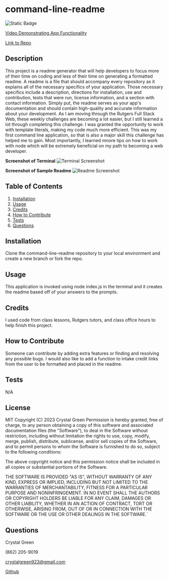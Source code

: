 # command-line-readme
![Static Badge](https://img.shields.io/badge/License-MIT-green)

[Video Demonstrating App Functionality](https://watch.screencastify.com/v/8hpCk9EeqWhdG5uCT8wB)

[Link to Repo](https://github.com/crissyg923/command-line-readme)


## Description
This project is a readme generator that will help developers to focus more of their time on coding and less of their time on generating a formatted readme.  A readme is a file that should accompany every repository as it explains all of the necessary specifics of your application.  Those necessary specifics include a description, directions for installation, use and contribution, tests that were run, license information, and a section with contact information.  Simply put, the readme serves as your app's documentation and should contain high-quality and accurate information about your development. As I am moving through the Rutgers Full Stack Web, these weekly challenges are becoming a lot easier, but I still learned a lot through completing this challenge.  I was granted the opportunity to work with template literals, making my code much more efficient.  This was my first command line application, so that is also a major skill this challenge has helped me to gain.  Most importantly, I learned mnore tips on how to work with node which will be extremely beneficial on my path to becoming a web developer.

**Screenshot of Terminal**
![Terminal Screenshot](/command-line-readme/images/terminal.png)

**Screenshot of Sample Readme**
![Readme Screenshot](/command-line-readme/images/readmess.png)

## Table of Contents

1. [Installation](#installation)
2. [Usage](#usage)
3. [Credits](#credits)
4. [How to Contribute](#how-to-contribute)
5. [Tests](#tests)
6. [Questions](#questions)

## Installation
Clone the command-line-readme repository to your local environment and create a new branch or fork the repo.  

## Usage
This application is invoked using node index.js in the terminal and  it creates the readme based off of your answers to the prompts.

## Credits
I used code from class lessons, Rutgers tutors, and class office hours to help finish this project.

## How to Contribute
Someone can contribute by adding extra features or finding and resolving any possible bugs.  I would also like to add a function to intake credit links from the user to be formatted and placed in the readme.

## Tests
N/A

## License
MIT
        Copyright (C) 2023 Crystal Green
        Permission is hereby granted, free of charge, to any person obtaining a copy
of this software and associated documentation files (the "Software"), to deal
in the Software without restriction, including without limitation the rights
to use, copy, modify, merge, publish, distribute, sublicense, and/or sell
copies of the Software, and to permit persons to whom the Software is
furnished to do so, subject to the following conditions:

The above copyright notice and this permission notice shall be included in all
copies or substantial portions of the Software.

THE SOFTWARE IS PROVIDED "AS IS", WITHOUT WARRANTY OF ANY KIND, EXPRESS OR
IMPLIED, INCLUDING BUT NOT LIMITED TO THE WARRANTIES OF MERCHANTABILITY,
FITNESS FOR A PARTICULAR PURPOSE AND NONINFRINGEMENT. IN NO EVENT SHALL THE
AUTHORS OR COPYRIGHT HOLDERS BE LIABLE FOR ANY CLAIM, DAMAGES OR OTHER
LIABILITY, WHETHER IN AN ACTION OF CONTRACT, TORT OR OTHERWISE, ARISING FROM,
OUT OF OR IN CONNECTION WITH THE SOFTWARE OR THE USE OR OTHER DEALINGS IN THE
SOFTWARE.`

## Questions
Crystal Green

(862) 205-9019

crystalgreen923@gmail.com

[Github](https://github.com/crissyg923)